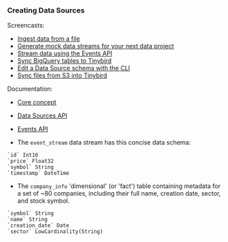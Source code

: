 ### Creating Data Sources

Screencasts:

* [Ingest data from a file](https://youtu.be/1R0G1EolSEM)
* [Generate mock data streams for your next data project]()
* [Stream data using the Events API]()
* [Sync BigQuery tables to Tinybird]()
* [Edit a Data Source schema with the CLI](https://youtu.be/gzpuQfk3Byg)
* [Sync files from S3 into Tinybird](https://youtu.be/JIo50NGc-BA)

Documentation:

* [Core concept](https://www.tinybird.co/docs/main-concepts.html#data-sources)
* [Data Sources API](https://www.tinybird.co/docs/ingest/datasource-api.html)
* [Events API](https://www.tinybird.co/docs/ingest/events-api.html)


* The `event_stream` data stream has this concise data schema:

```
`id` Int16 
`price` Float32 
`symbol` String 
`timestamp` DateTime 
```
 
* The `company_info` 'dimensional' (or 'fact') table containing metadata for a set of ~80 companies, including their full name, creation date, sector, and stock symbol.

```
`symbol` String
`name` String
`creation_date` Date
`sector` LowCardinality(String)
```
